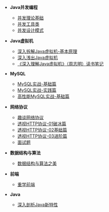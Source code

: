 <!-- docs/_sidebar.md -->

- **Java并发编程**
  - [并发理论基础](A类/A01-Java并发编程/[极客时间]-Java并发编程-第1部分-并发理论基础.md)
  - [并发工具类](A类/A01-Java并发编程/[极客时间]-Java并发编程-第2部分-并发工具类.md)
  - [并发设计模式](A类/A01-Java并发编程/[极客时间]-Java并发编程-第3部分-并发设计模式.md)

- **Java虚拟机**
  - [深入拆解Java虚拟机-基本原理](A类/A02-Java虚拟机/[极客时间]-深入拆解Java虚拟机-01基本原理.md)
  - [深入浅出Java虚拟机](A类/A02-Java虚拟机/[拉勾教育]-深入浅出Java虚拟机.md)
  - [《深入理解Java虚拟机》（周志明）读书笔记](A类/A02-Java虚拟机/《深入理解Java虚拟机》（周志明）读书笔记.md)

- **MySQL**
  - [MySQL实战-基础篇](A类/A03-MySQL/[极客时间]-MySQL实战-01基础篇.md)
  - [MySQL实战-实践篇](A类/A03-MySQL/[极客时间]-MySQL实战-02实践篇.md)
  - [高性能MySQL实战-基础篇](A类/A03-MySQL/[拉勾教育]-高性能MySQL实战-01基础篇.md)

- **网络协议**
  - [趣谈网络协议](A类/A04-网络协议/[极客时间]-趣谈网络协议.md)
  - [透视HTTP协议-01破冰篇](A类/A04-网络协议/[极客时间]透视HTTP协议-01破冰篇.md)
  - [透视HTTP协议-02基础篇](A类/A04-网络协议/[极客时间]透视HTTP协议-02基础篇.md)
  - [透视HTTP协议-03进阶篇](A类/A04-网络协议/[极客时间]透视HTTP协议-03进阶篇.md)
  - [面试题](A类/A04-网络协议/面试题.md)

- **数据结构与算法**
  - [数据结构与算法之美](A类/A05-数据结构与算法/[极客时间]-数据结构与算法之美.md)

- **前端**
  - [重学前端](A类/A06-前端/[极客时间]-重学前端.md)

- **Java**
  - [深入剖析Java新特性](A类/A07-Java/深入剖析Java新特性-模块1-提升编码效率.md)
